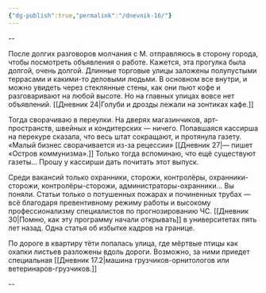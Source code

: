 ```yaml
---
{"dg-publish":true,"permalink":"/dnevnik-16/"}
---
```



--

После долгих разговоров молчания с М. отправляюсь в сторону города, чтобы посмотреть объявления о работе. Кажется, эта прогулка была долгой, очень долгой. Длинные торговые улицы заложены полупустыми террасами и какими-то деловыми людьми. В основном все внутри, и можно увидеть через стеклянные стены, как они пьют кофе и разговаривают на любой высоте. Но на главных улицах вовсе нет объявлений. [[Дневник 24\|Голуби и дрозды лежали на зонтиках кафе.]]

Тогда сворачиваю в переулки. На дверях магазинчиков, арт-пространств, швейных и кондитерских — ничего. Попавшаяся кассирша на перекуре сказала, что весь штат сокращают, и протянула газету. «Малый бизнес сворачивается из-за рецессии» [[Дневник 27\|— пишет «Остров коммунизма».]] Только тогда вспоминаю, что ещё существуют газеты… Прошу у кассирши дать почитать этот выпуск.

Среди вакансий только охранники, сторожи, контролёры, охранники-сторожи, контролёры-сторожи, администраторы-охранники… Вы поняли. Статьи только о потушенных пожарах и починенных трубах — всё благодаря превентивному режиму работы и высокому профессионализму специалистов по прогнозированию ЧС. [[Дневник 30\|Помню, как эту программу начали открывать]] в университетах пять лет назад. Одна статья об избытке кадров на границе.

По дороге в квартиру тёти попалась улица, где мёртвые птицы как охапки листьев разложены вдоль дороги. Возможно, за ними приедет специальная [[Дневник 17.2\|машина грузчиков-орнитологов или ветеринаров-грузчиков.]]

--